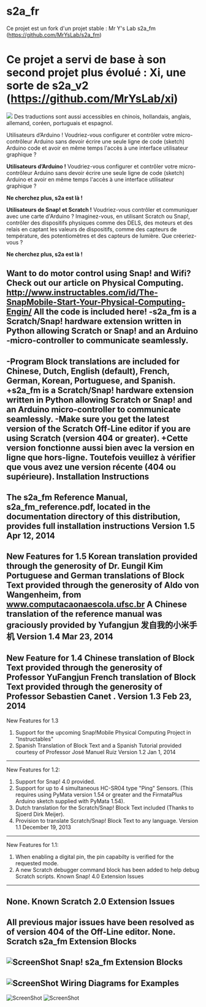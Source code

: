  s2a_fr
======
Ce projet est un fork d'un projet stable : Mr Y's Lab s2a_fm (https://github.com/MrYsLab/s2a_fm)

Ce projet a servi de base à son second projet plus évolué : Xi, une sorte de s2a_v2 (https://github.com/MrYsLab/xi)
=======
![](http://4.bp.blogspot.com/-OeTOatZa9y4/Uy1Ztrg3FRI/AAAAAAAAU70/uuGvQE6UmLM/s1600/instrusion.png)
Des traductions sont aussi accessibles en chinois, hollandais, anglais, allemand, coréen, portuguais et espagnol.

Utilisateurs d’Arduino ! Voudriez-vous configurer et contrôler votre micro-contrôleur Arduino sans devoir écrire une seule ligne de code (sketch) Arduino code et avoir en même temps l'accès à une interface utilisateur graphique ?

**Utilisateurs d’Arduino !** Voudriez-vous configurer et contrôler votre micro-contrôleur Arduino sans devoir écrire une seule ligne de code (sketch) Arduino et avoir en même temps l'accès à une interface utilisateur graphique ? 

**Ne cherchez plus, s2a est là !**

**Utilisateurs de Snap! et Scratch !** Voudriez-vous contrôler et communiquer avec une carte d'Arduino ? Imaginez-vous, en utilisant Scratch ou Snap!, contrôler des dispositifs physiques comme des DELS, des moteurs et des relais en captant les valeurs de dispositifs, comme des capteurs de température, des potentiomètres et des capteurs de lumière. Que créeriez-vous ?

**Ne cherchez plus, s2a est là !**

Want to do motor control using Snap! and Wifi? Check out our article on Physical Computing.
http://www.instructables.com/id/The-SnapMobile-Start-Your-Physical-Computing-Engin/
All the code is included here!
-s2a_fm is a Scratch/Snap! hardware extension written in Python allowing Scratch or Snap! and an Arduino
-micro-controller to communicate seamlessly.
-
-Program Block translations are included for Chinese, Dutch, English (default), French, German, Korean, Portuguese, and Spanish.
+s2a_fm is a Scratch/Snap! hardware extension written in Python allowing Scratch or Snap! and an Arduino micro-controller to communicate seamlessly.
-Make sure you get the latest version of the Scratch Off-Line editor if you are using Scratch (version 404 or greater).
+Cette version fonctionne aussi bien avec la version en ligne que hors-ligne. Toutefois veuillez à vérifier que vous avez une version récente (404 ou supérieure).
Installation Instructions
--------------------------
The s2a_fm Reference Manual, s2a_fm_reference.pdf, located in the documentation directory of this distribution,
provides full installation instructions
Version 1.5 Apr 12, 2014
------------------------
New Features for 1.5
Korean translation provided through the generosity of Dr. Eungil Kim
Portuguese and German translations of Block Text provided through the generosity of
Aldo von Wangenheim, from www.computacaonaescola.ufsc.br
A Chinese translation of the reference manual was graciously provided by Yufangjun 发自我的小米手机
Version 1.4 Mar 23, 2014
-----------------------
New Feature for 1.4
Chinese translation of Block Text provided through the generosity of Professor YuFangjun
French translation of Block Text provided through the generosity of Professor Sebastien Canet
.
Version 1.3 Feb 23, 2014
------------------------
New Features for 1.3
1. Support for the upcoming Snap!Mobile Physical Computing Project in "Instructables"
2. Spanish Translation of Block Text and a Spanish Tutorial provided courtesy of Professor
José Manuel Ruiz
Version 1.2 Jan 1, 2014
-----------------------
New Features for 1.2:
1. Support for Snap! 4.0 provided.
2. Support for up to 4 simultaneous HC-SR04 type "Ping" Sensors.
(This requires using PyMata version 1.54 or greater and the FirmataPlus Arduino sketch supplied with PyMata 1.54).
3. Dutch translation for the Scratch/Snap! Block Text included (Thanks to Sjoerd Dirk Meijer).
4. Provision to translate Scratch/Snap! Block Text to any language.
Version 1.1 December 19, 2013
-----------------------------
New Features for 1.1:
1. When enabling a digital pin, the pin capabilty is verified for the requested mode.
2. A new Scratch debugger command block has been added to help debug Scratch scripts.
Known Snap! 4.0 Extension Issues
----------------------
None.
Known Scratch 2.0 Extension Issues
------------
All previous major issues have been resolved as of version 404 of the Off-Line editor.
None.
Scratch s2a_fm Extension Blocks
-------------------------------
![ScreenShot](https://raw.github.com/MrYsLab/s2a_fm/master/documentation/scratch_blocks.png)
Snap! s2a_fm Extension Blocks
-----------------------------
![ScreenShot](https://raw.github.com/MrYsLab/s2a_fm/master/documentation/snap_blocks.png)
Wiring Diagrams for Examples
----------------------------
![ScreenShot](https://raw.github.com/MrYsLab/s2a_fm/master/documentation/LED_EXAMPLE.png)
![ScreenShot](https://raw.github.com/MrYsLab/s2a_fm/master/documentation/pot1.png)
